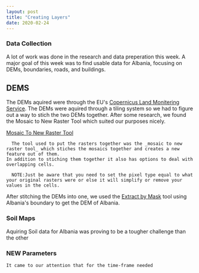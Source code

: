 ```yaml
---
layout: post
title: "Creating Layers"
date: 2020-02-24
---
```

### Data Collection
A lot of work was done in the research and data preperation this week. A major goal of this week was to find usable data for Albania, focusing on DEMs, boundaries, roads, and buildings.

## DEMS
The DEMs aquired were through the EU's [Copernicus Land Monitering Service](https://land.copernicus.eu/). The DEMs were aquired through a tiling system so we had to figure out a way to stich the two DEMs together. After some research, we found the Mosaic to New Raster Tool which suited our purposes nicely.

[Mosaic To New Raster Tool](https://pro.arcgis.com/en/pro-app/tool-reference/data-management/mosaic-to-new-raster.htm)
```
  The tool used to put the rasters together was the _mosaic to new raster tool_ which stiches the mosaics together and creates a new feature out of them. 
In addition to stiching them together it also has options to deal with overlapping cells.
  
  NOTE:Just be aware that you need to set the pixel type equal to what your original rasters were or else it will simplify or remove your values in the cells.
```
After stitching the DEMs into one, we used the [Extract by Mask](https://pro.arcgis.com/en/pro-app/tool-reference/spatial-analyst/extract-by-mask.htm) tool using Albania's boundary to get the DEM of Albania. 

### Soil Maps
  Aquiring Soil data for Albania was proving to be a tougher challenge than the other 
### NEW Parameters
```
It came to our attention that for the time-frame needed 
```
